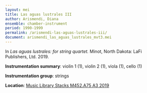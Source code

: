 ```yaml
---
layout: mei
title: Las aguas lustrales III
author: Arismendi, Diana 
ensemble: chamber-instrument
period: 1990-1999
permalink: /arismendi-las-aguas-lustrales-iii/
document: arismendi_las_aguas_lustrales_mvt3.mei
---
```


In *Las aguas lustrales: for string quartet.* Minot, North Dakota: LaFi Publishers, Ltd. 2019.  

**Instrumentation summary**: violin 1 (1), violin 2 (1), viola (1), cello (1)

**Instrumentation group**: strings 

**Location**: <a href="https://tufts.primo.exlibrisgroup.com/permalink/01TUN_INST/1kc9gia/alma991018415145003851" target="_blank">Music Library Stacks M452.A75 A3 2019</a>